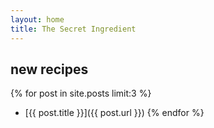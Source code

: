 ```yaml
---
layout: home
title: The Secret Ingredient
---
```


## new recipes
{% for post in site.posts limit:3 %}
* [{{ post.title }}]({{ post.url }})
{% endfor %}
